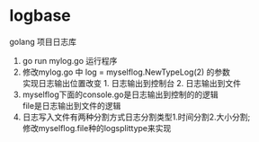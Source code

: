 # logbase
golang 项目日志库
1. go run mylog.go 运行程序
2. 修改mylog.go 中 log = myselflog.NewTypeLog(2) 的参数</br>实现日志输出位置改变 1. 日志输出到控制台 2. 日志输出到文件
3. myselflog下面的console.go是日志输出到控制的的逻辑</br>file是日志输出到文件的逻辑
4. 日志写入文件有两种分割方式日志分割类型1.时间分割2.大小分割;</br>修改myselflog.file种的logsplittype来实现

